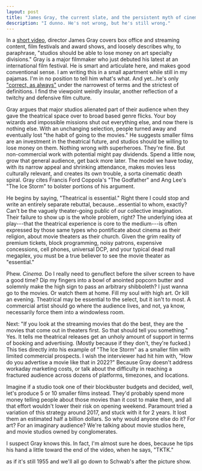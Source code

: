 ```yaml
---
layout: post
title: "James Gray, the current slate, and the persistent myth of cinema"
description: "I dunno. He's not wrong, but he's still wrong."
---
```

In a [short video](https://deadline.com/video/armageddon-time-james-gray-cannes-film-festival-box-office-streaming/), director James Gray covers box office and streaming content, film festivals and award shows, and loosely describes why, to paraphrase, "studios should be able to lose money on art specialty divisions." Gray is a major filmmaker who just debuted his latest at an international film festival. He is smart and articulate here, and makes good conventional sense. I am writing this in a small apartment while still in my pajamas. I'm in no position to tell him what's what. And yet...he's only ["correct, as always"](https://twitter.com/SeanFennessey/status/1528526055916466176) under the narrowest of terms and the strictest of definitions. I find the viewpoint weirdly insular, another reflection of a twitchy and defensive film culture.

Gray argues that major studios alienated part of their audience when they gave the theatrical space over to broad based genre flicks. Your boy wizards and impossible missions shut out everything else, and now there is nothing else. With an unchanging selection, people turned away and eventually lost "the habit of going to the movies." He suggests smaller films are an investment in the theatrical future, and studios should be willing to lose money on them. Nothing wrong with superheroes. They're fine. But non-commercial work with potential might pay dividends. Spend a little now, grow that general audience, get back more later. The model we have today, with its narrow appeal and shrinking attendance, makes movies less culturally relevant, and creates its own trouble, a sorta cinematic death spiral. Gray cites Francis Ford Coppola's "The Godfather" and Ang Lee's "The Ice Storm" to bolster portions of his argument.

He begins by saying, "Theatrical is essential." Right there I could stop and write an entirely separate rebuttal, because...essential to whom, exactly? Can't be the vaguely theater-going public of our collective imagination. Their failure to show up is the whole problem, right? The underlying idea at play---that the theatrical experience is core to the medium---is often expressed by those same types who pontificate about cinema as their religion, about movie theaters as their church. Given the grim reality of premium tickets, block programming, noisy patrons, expensive concessions, cell phones, universal DCP, and your typical dead mall megaplex, you must be a true believer to see the movie theater as "essential."

Phew. _Cinema._ Do I really need to genuflect before the silver screen to have a good time? Dip my fingers into a bowl of anointed popcorn butter and solemnly make the high sign to pass an arbitrary shibboleth? I just wanna go to the movies. Or watch them at home. Fill my soul with high art. Or kill an evening. Theatrical may be essential to the select, but it isn't to most. A commercial artist should go where the audience lives, and not, ya know, necessarily force them into a windowless room.

Next: "If you look at the streaming movies that do the best, they are the movies that come out in theaters first. So that should tell you something." Yes. It tells me theatrical releases get an unholy amount of support in terms of booking and advertising. (Mostly because if they don't, they're fucked.) This ties directly into his example of "The Ice Storm" as a smaller film with limited commercial prospects. I wish the interviewer had hit him with, "How do you advertise a movie like that in 2022?" Because Gray doesn't address workaday marketing costs, or talk about the difficulty in reaching a fractured audience across dozens of platforms, timezones, and locations.

Imagine if a studio took one of their blockbuster budgets and decided, well, let's produce 5 or 10 smaller films instead. They'd probably spend more money telling people about those movies than it cost to make them, and all that effort wouldn't lower their risk on opening weekend. Paramount tried a variation of this strategy around 2017, and stuck with it for 2 years. It lost them an estimated half a billion dollars. So why would anyone else do it? For art? For an imaginary audience? We're talking about movie studios here, and movie studios owned by conglomerates.

I suspect Gray knows this. In fact, I'm almost sure he does, because he tips his hand a little toward the end of the video, when he says, "TKTK."

as if it's still 1955 and we'll all go down to Schwab's after the picture show.
